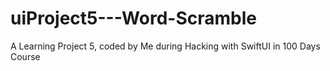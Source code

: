 # uiProject5---Word-Scramble
 A Learning Project 5, coded by Me during Hacking with SwiftUI in 100 Days Course
